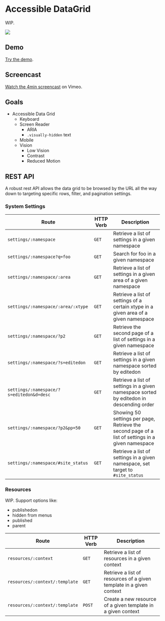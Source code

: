 # Accessible DataGrid

WIP.

![](http://j4p.us/1d00151e3y1L/Screen%20Shot%202017-05-29%20at%2011.30.31%20AM.png)

## Demo
[Try the demo](http://a11y-datagrid.markup.tips/).

## Screencast
[Watch the 4min screencast](https://vimeo.com/219314498) on Vimeo.

## Goals
 - Accessible Data Grid
    - Keyboard
    - Screen Reader
      - ARIA
      - `.visually-hidden` text
    - Mobile
    - Vision
      - Low Vision
      - Contrast
      - Reduced Motion

## REST API
A robust rest API allows the data grid to be browsed by the URL all the way down to targeting specific rows, filter, and pagination settings.

### System Settings

| Route  | HTTP Verb | Description |
| ------------- | ------------- | ------------- |
| `settings/:namespace`  | `GET`  | Retrieve a list of settings in a given namespace
| `settings/:namespace?q=foo`  | `GET`  | Search for foo in a given namespace
| `settings/:namespace/:area`  | `GET`  | Retrieve a list of settings in a given area of a given namespace
| `settings/:namespace/:area/:xtype`  | `GET`  | Retrieve a list of settings of a certain xtype in a given area of a given namespace
| `settings/:namespace/?p2`  | `GET`  | Retrieve the second page of a list of settings in a given namespace
| `settings/:namespace/?s=editedon`  | `GET`  | Retrieve a list of settings in a given namespace sorted by editedon
| `settings/:namespace/?s=editedon&d=desc`  | `GET`  | Retrieve a list of settings in a given namespace sorted by editedon in descending order
| `settings/:namespace/?p2&pp=50`  | `GET`  | Showing 50 settings per page, Retrieve the second page of a list of settings in a given namespace
| `settings/:namespace/#site_status`  | `GET`  | Retrieve a list of settings in a given namespace, set target to `#site_status`

### Resources

WIP. Support options like:
 - publishedon
 - hidden from menus
 - published
 - parent

| Route  | HTTP Verb | Description |
| ------------- | ------------- | ------------- |
| `resources/:context`  | `GET`  | Retrieve a list of resources in a given context
| `resources/:context/:template`  | `GET`  | Retrieve a list of resources of a given template in a given context
| `resources/:context/:template`  | `POST`  | Create a new resource of a given template in a given context
